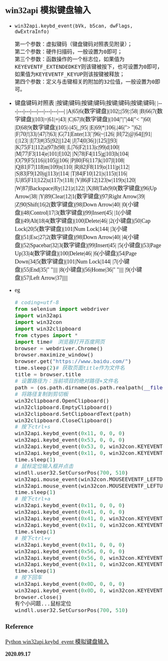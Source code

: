 <font size=4 face='楷体'>

## win32api 模拟键盘输入

- `win32api.keybd_event(bVk, bScan, dwFlags, dwExtraInfo)`

      第一个参数：虚拟键码（键盘键码对照表见附录）；
      第二个参数：硬件扫描码，一般设置为0即可；
      第三个参数：函数操作的一个标志位，如果值为KEYEVENTF_EXTENDEDKEY则该键被按下，也可设置为0即可，如果值为KEYEVENTF_KEYUP则该按键被释放；
      第四个参数：定义与击键相关的附加的32位值，一般设置为0即可。

- 键盘键码对照表
  |按键|键码|按键|键码|按键|键码|按键|键码|
  |---|---|---|---|---|---|---|---|
  |A|65|6(数字键盘)|102|;|59|:|58|
  |B|66|7(数字键盘)|103|=|61|+|43|
  |C|67|8(数字键盘)|104|"|"|44|"< "|60|
  |D|68|9(数字键盘)|105|-|45|\_|95|
  |E|69|\*|106|.|46|"> "|62|
  |F|70|!|33|/|47|?|63|
  |G|71|Enter|13|`|96|~|126|
  |H|72|@|64|[|91|{|123|
  |I|73|#|35|\|92|||124|
  |J|74|0|36|}|125|]|93|
  |K|75|F1|112|a|97|b|98|
  |L|76|F2|113|c|99|d|100|
  |M|77|F3|114|e|101|f|102|
  |N|78|F4|115|g|103|h|104|
  |O|79|F5|116|i|105|j|106|
  |P|80|F6|117|k|107|l|108|
  |Q|81|F7|118|m|109|n|110|
  |R|82|F8|119|o|111|p|112|
  |S|83|F9|120|q|113|r|114|
  |T|84|F10|121|s|115|t|116|
  |U|85|F11|122|u|117|v|118|
  |V|86|F12|123|w|119|x|120|
  |W|87|Backspace|8|y|121|z|122|
  |X|88|Tab|9|0(数字键盘)|96|Up Arrow|38|
  |Y|89|Clear|12|1(数字键盘)|97|Right Arrow|39|
  |Z|90|Shift|16|2(数字键盘)|98|Down Arrow|40|
  |0(小键盘)|48|Control|17|3(数字键盘)|99|Insert|45|
  |1(小键盘)|49|Alt|18|4(数字键盘)|100|Delete|46|
  |2(小键盘)|50|Cap Lock|20|5(数字键盘)|101|Num Lock|144|
  |3(小键盘)|51|Esc|27|2(数字键盘)|98|Down Arrow|40|
  |4(小键盘)|52|Spacebar|32|3(数字键盘)|99|Insert|45|
  |5(小键盘)|53|Page Up|33|4(数字键盘)|100|Delete|46|
  |6(小键盘)|54|Page Down|34|5(数字键盘)|101|Num Lock|144|
  |7(小键盘)|55|End|35|" "||||
  |8(小键盘)|56|Home|36|" "||||
  |9(小键盘)|57|Left Arrow|37|||||

- eg
  ```python
  # coding=utf-8
  from selenium import webdriver
  import win32api
  import win32con
  import win32clipboard
  from ctypes import *
  import time#　浏览器打开百度网页
  browser = webdriver.Chrome()
  browser.maximize_window()
  browser.get("https://www.baidu.com/")
  time.sleep(2)# 获取页面title作为文件名
  title = browser.title
  # 设置路径为：当前项目的绝对路径+文件名
  path = (os.path.dirname(os.path.realpath(__file__)) + "\\" + title + ".html")
  # 将路径复制到剪切板
  win32clipboard.OpenClipboard()
  win32clipboard.EmptyClipboard()
  win32clipboard.SetClipboardText(path)
  win32clipboard.CloseClipboard()
  # 按下ctrl+s
  win32api.keybd_event(0x11, 0, 0, 0)
  win32api.keybd_event(0x53, 0, 0, 0)
  win32api.keybd_event(0x53, 0, win32con.KEYEVENTF_KEYUP, 0)
  win32api.keybd_event(0x11, 0, win32con.KEYEVENTF_KEYUP, 0)
  time.sleep(1)
  # 鼠标定位输入框并点击
  windll.user32.SetCursorPos(700, 510)
  win32api.mouse_event(win32con.MOUSEEVENTF_LEFTDOWN, 0, 0, 0, 0)
  win32api.mouse_event(win32con.MOUSEEVENTF_LEFTUP, 0, 0, 0, 0)
  time.sleep(1)
  # 按下ctrl+a
  win32api.keybd_event(0x11, 0, 0, 0)
  win32api.keybd_event(0x41, 0, 0, 0)
  win32api.keybd_event(0x41, 0, win32con.KEYEVENTF_KEYUP, 0)
  win32api.keybd_event(0x11, 0, win32con.KEYEVENTF_KEYUP, 0)
  time.sleep(1)
  # 按下ctrl+v
  win32api.keybd_event(0x11, 0, 0, 0)
  win32api.keybd_event(0x56, 0, 0, 0)
  win32api.keybd_event(0x56, 0, win32con.KEYEVENTF_KEYUP, 0)
  win32api.keybd_event(0x11, 0, win32con.KEYEVENTF_KEYUP, 0)
  time.sleep(1)
  # 按下回车
  win32api.keybd_event(0x0D, 0, 0, 0)
  win32api.keybd_event(0x0D, 0, win32con.KEYEVENTF_KEYUP, 0)
  browser.close()
  有个小问题...鼠标定位
  windll.user32.SetCursorPos(700, 510)
  ```

### Reference

[Python win32api.keybd_event 模拟键盘输入](https://www.cnblogs.com/chenxi188/p/11642006.html)

**2020.09.17**
